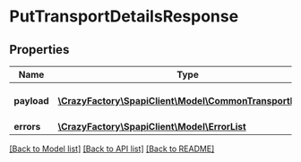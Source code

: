 # PutTransportDetailsResponse

## Properties
Name | Type | Description | Notes
------------ | ------------- | ------------- | -------------
**payload** | [**\CrazyFactory\SpapiClient\Model\CommonTransportResult**](CommonTransportResult.md) | The payload for the putTransportDetails operation. | [optional] 
**errors** | [**\CrazyFactory\SpapiClient\Model\ErrorList**](ErrorList.md) |  | [optional] 

[[Back to Model list]](../README.md#documentation-for-models) [[Back to API list]](../README.md#documentation-for-api-endpoints) [[Back to README]](../README.md)


